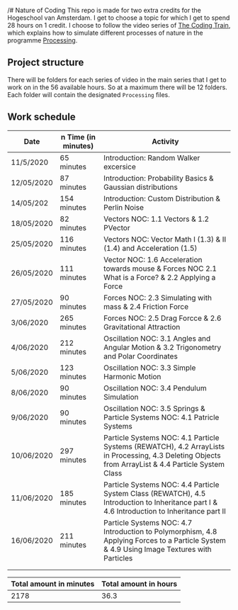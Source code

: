 /# Nature of Coding
This repo is made for two extra credits for the Hogeschool van Amsterdam. I get to choose a topic for which I get to spend 28 hours on 1 credit. I choose to follow the video series of [The Coding Train](https://www.youtube.com/user/shiffman/playlists?view=50&sort=dd&shelf_id=6), which explains how to simulate different processes of nature in the programme [Processing](https://processing.org/).

## Project structure
There will be folders for each series of video in the main series that I get to work on in the 56 available hours. So at a maximum there will be 12 folders. Each folder will contain the designated `Processing` files. 

## Work schedule

| Date  | n Time (in minutes)  | Activity  |
|---|---|---|
| 11/5/2020 | 65 minutes | Introduction: Random Walker excersice  |
| 12/05/2020 | 87 minutes | Introduction: Probability Basics & Gaussian distributions  |
| 14/05/202  | 154 minutes  | Introduction: Custom Distribution & Perlin Noise  |
| 18/05/2020  | 82 minutes  | Vectors NOC: 1.1 Vectors & 1.2 PVector  |
| 25/05/2020 | 116 minutes  | Vectors NOC: Vector Math I (1.3) & II (1.4) and Acceleration (1.5)  |
| 26/05/2020  | 111 minutes  | Vector NOC: 1.6 Acceleration towards mouse & Forces NOC 2.1 What is a Force? & 2.2 Applying a Force  |
| 27/05/2020 | 90 minutes  | Forces NOC: 2.3 Simulating with mass & 2.4 Friction Force |
| 3/06/2020 | 265 minutes  | Forces NOC: 2.5 Drag Forcce & 2.6 Gravitational Attraction |
| 4/06/2020 | 212 minutes  | Oscillation NOC: 3.1 Angles and Angular Motion & 3.2 Trigonometry and Polar Coordinates  |
| 5/06/2020  | 123 minutes | Oscillation NOC: 3.3 Simple Harmonic Motion  |
| 8/06/2020  | 90 minutes  | Oscillation NOC: 3.4 Pendulum Simulation  |
| 9/06/2020  | 90 minutes  | Oscillation NOC: 3.5 Springs & Particle Systems NOC: 4.1 Patricle Systems  |
| 10/06/2020  |  297 minutes | Particle Systems NOC: 4.1 Particle Systems (REWATCH), 4.2 ArrayLists in Processing, 4.3 Deleting Objects from ArrayList & 4.4 Particle System Class |
| 11/06/2020  | 185 minutes | Particle Systems NOC: 4.4 Particle System Class (REWATCH), 4.5 Introduction to Inheritance part I & 4.6 Introduction to Inheritance part II   |
| 16/06/2020  | 211 minutes  | Particle Systems NOC: 4.7 Introduction to Polymorphism, 4.8 Applying Forces to a Particle System & 4.9 Using Image Textures with Particles  |
|   |   |   |
|   |   |   |


| Total amount in minutes | Total amount in hours  |
|---|---|
| 2178 | 36.3 |
